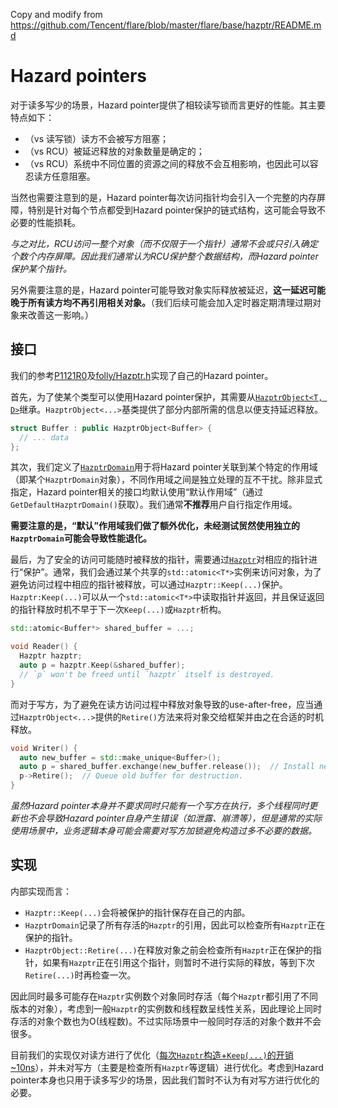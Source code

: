 Copy and modify from https://github.com/Tencent/flare/blob/master/flare/base/hazptr/README.md

# Hazard pointers

对于读多写少的场景，Hazard pointer提供了相较读写锁而言更好的性能。其主要特点如下：

- （vs 读写锁）读方不会被写方阻塞；
- （vs RCU）被延迟释放的对象数量是确定的；
- （vs RCU）系统中不同位置的资源之间的释放不会互相影响，也因此可以容忍读方任意阻塞。

当然也需要注意到的是，Hazard pointer每次访问指针均会引入一个完整的内存屏障，特别是针对每个节点都受到Hazard pointer保护的链式结构，这可能会导致不必要的性能损耗。

*与之对比，RCU访问一整个对象（而不仅限于一个指针）通常不会或只引入确定个数个内存屏障。因此我们通常认为RCU保护整个数据结构，而Hazard pointer保护某个指针。*

另外需要注意的是，Hazard pointer可能导致对象实际释放被延迟，**这一延迟可能晚于所有读方均不再引用相关对象。**（我们后续可能会加入定时器定期清理过期对象来改善这一影响。）

## 接口

我们的参考[P1121R0](http://www.open-std.org/jtc1/sc22/wg21/docs/papers/2018/p1121r0.pdf)及[folly/Hazptr.h](https://github.com/facebook/folly/blob/master/folly/synchronization/Hazptr.h)实现了自己的Hazard pointer。

首先，为了使某个类型可以使用Hazard pointer保护，其需要从[`HazptrObject<T, D>`](hazptr_object.h)继承。`HazptrObject<...>`基类提供了部分内部所需的信息以便支持延迟释放。

```cpp
struct Buffer : public HazptrObject<Buffer> {
  // ... data
};
```

其次，我们定义了[`HazptrDomain`](hazptr_domain.h)用于将Hazard pointer关联到某个特定的作用域（即某个`HazptrDomain`对象），不同作用域之间是独立处理的互不干扰。除非显式指定，Hazard pointer相关的接口均默认使用“默认作用域”（通过`GetDefaultHazptrDomain()`获取）。我们通常**不推荐**用户自行指定作用域。

**需要注意的是，“默认”作用域我们做了额外优化，未经测试贸然使用独立的`HazptrDomain`可能会导致性能退化。**

最后，为了安全的访问可能随时被释放的指针，需要通过[`Hazptr`](hazptr.h)对相应的指针进行“保护”。通常，我们会通过某个共享的`std::atomic<T*>`实例来访问对象，为了避免访问过程中相应的指针被释放，可以通过`Hazptr::Keep(...)`保护。`Hazptr:Keep(...)`可以从一个`std::atomic<T*>`中读取指针并返回，并且保证返回的指针释放时机不早于下一次`Keep(...)`或`Hazptr`析构。

```cpp
std::atomic<Buffer*> shared_buffer = ...;

void Reader() {
  Hazptr hazptr;
  auto p = hazptr.Keep(&shared_buffer);
  // `p` won't be freed until `hazptr` itself is destroyed.
}
```

而对于写方，为了避免在读方访问过程中释放对象导致的use-after-free，应当通过`HazptrObject<...>`提供的`Retire()`方法来将对象交给框架并由之在合适的时机释放。

```cpp
void Writer() {
  auto new_buffer = std::make_unique<Buffer>();
  auto p = shared_buffer.exchange(new_buffer.release());  // Install new buffer.
  p->Retire();  // Queue old buffer for destruction.
}
```

*虽然Hazard pointer本身并不要求同时只能有一个写方在执行，多个线程同时更新也不会导致Hazard pointer自身产生错误（如泄露、崩溃等），但是通常的实际使用场景中，业务逻辑本身可能会需要对写方加锁避免构造过多不必要的数据。*

## 实现

内部实现而言：

- `Hazptr::Keep(...)`会将被保护的指针保存在自己的内部。
- `HazptrDomain`记录了所有存活的`Hazptr`的引用，因此可以检查所有`Hazptr`正在保护的指针。
- `HazptrObject::Retire(...)`在释放对象之前会检查所有`Hazptr`正在保护的指针，如果有`Hazptr`正在引用这个指针，则暂时不进行实际的释放，等到下次`Retire(...)`时再检查一次。

因此同时最多可能存在`Hazptr`实例数个对象同时存活（每个`Hazptr`都引用了不同版本的对象），考虑到一般`Hazptr`的实例数和线程数呈线性关系，因此理论上同时存活的对象个数也为O(线程数)。不过实际场景中一般同时存活的对象个数并不会很多。

目前我们的实现仅对读方进行了优化（[每次`Hazptr`构造+`Keep(...)`的开销~10ns](../hazptr_benchmark.cc)），并未对写方（主要是检查所有`Hazptr`等逻辑）进行优化。考虑到Hazard pointer本身也只用于读多写少的场景，因此我们暂时不认为有对写方进行优化的必要。
